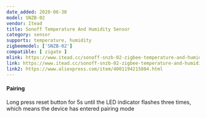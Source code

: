 ```yaml
---
date_added: 2020-06-30
model: SNZB-02
vendor: Itead
title: Sonoff Temperature And Humidity Sensor
category: sensor
supports: temperature, humidity
zigbeemodel: ['SNZB-02']
compatible: [ zigate ]
mlink: https://www.itead.cc/sonoff-snzb-02-zigbee-temperature-and-humidity-sensor.html
link: https://www.itead.cc/sonoff-snzb-02-zigbee-temperature-and-humidity-sensor.html
link2: https://www.aliexpress.com/item/4001194215804.html
---
```


#### Pairing
Long press reset button for 5s until the LED indicator flashes three times, which means the device has entered pairing mode
